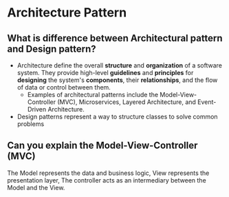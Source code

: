 

# Architecture Pattern


## What is difference between Architectural pattern and Design pattern?
- Architecture define the overall **structure** and **organization** of a software system. They provide high-level **guidelines** and **principles** for **designing** the system's **components**, their **relationships**, and the flow of data or control between them. 
  - Examples of architectural patterns include the Model-View-Controller (MVC), Microservices, Layered Architecture, and Event-Driven Architecture.
- Design patterns represent a way to structure classes to solve common problems
## Can you explain the Model-View-Controller (MVC)
The Model represents the data and business logic, View represents the presentation layer, The controller acts as an intermediary between the Model and the View.

